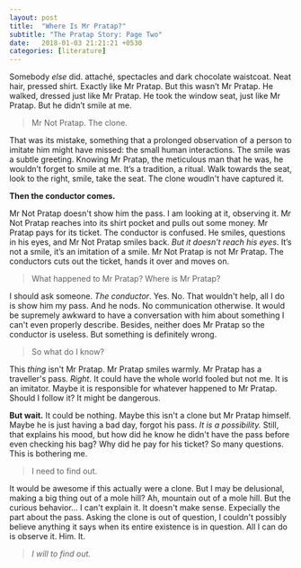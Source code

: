 ```yaml
---
layout: post
title:  "Where Is Mr Pratap?"
subtitle: "The Pratap Story: Page Two"
date:   2018-01-03 21:21:21 +0530
categories: [literature]
---
```


Somebody *else* did. attaché, spectacles and dark chocolate waistcoat. Neat hair, pressed shirt. Exactly like Mr Pratap. But this wasn’t Mr Pratap. He walked, dressed just like Mr Pratap. He took the window seat, just like Mr Pratap.  But he didn’t smile at me. 

> Mr Not Pratap. The clone.

That was its mistake, something that a prolonged observation of a person to imitate him might have missed: the small human interactions. The smile was a subtle greeting. Knowing Mr Pratap, the meticulous man that he was, he wouldn’t forget to smile at me. It’s a tradition, a ritual. Walk towards the seat, look to the right, smile, take the seat. The clone woudln't have captured it. 

**Then the conductor comes.** 

Mr Not Pratap doesn't show him the pass. I am looking at it, observing it. Mr Not Pratap reaches into its shirt pocket and pulls out some money. Mr Pratap pays for its ticket. The conductor is confused. He smiles, questions in his eyes, and Mr Not Pratap smiles back. *But it doesn’t reach his eyes*. It’s not a smile, it’s an imitation of a smile. Mr Not Pratap is not Mr Pratap. The conductors cuts out the ticket, hands it over and moves on.

> What happened to Mr Pratap? Where is Mr Pratap?

I should ask someone. _The conductor_. Yes. No. That wouldn't help, all I do is show him my pass. And he nods. No communication otherwise. It would be supremely awkward to have a conversation with him about something I can't even properly describe. Besides, neither does Mr Pratap so the conductor is useless. But something is definitely wrong. 

> So what do I know? 

This _thing_ isn't Mr Pratap. Mr Pratap smiles warmly. Mr Pratap has a traveller's pass. _Right_. It could have the whole world fooled but not me. It is an imitator. Maybe it is responsible for whatever happened to Mr Pratap. Should I follow it? It might be dangerous. 

**But wait.** It could be nothing. Maybe this isn't a clone but Mr Pratap himself. Maybe he is just having a bad day, forgot his pass. _It is a possibility._ Still, that explains his mood, but how did he know he didn't have the pass before even checking his bag? Why did he pay for his ticket? So many questions. This is bothering me.

> I need to find out. 

It would be awesome if this actually were a clone. But I may be delusional, making a big thing out of a mole hill? Ah, mountain out of a mole hill. But the curious behavior... I can't explain it. It doesn't make sense. Expecially the part about the pass. Asking the clone is out of question, I couldn't possibly believe anything it says when its entire existence is in question. All I can do is observe it. Him. It. 

> _I will to find out._ 